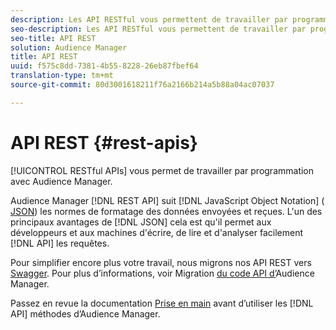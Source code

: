 ```yaml
---
description: Les API RESTful vous permettent de travailler par programmation avec Audience Manager.
seo-description: Les API RESTful vous permettent de travailler par programmation avec Audience Manager.
seo-title: API REST
solution: Audience Manager
title: API REST
uuid: f575c8dd-7381-4b55-8228-26eb87fbef64
translation-type: tm+mt
source-git-commit: 80d3001618211f76a2166b214a5b88a04ac07037

---
```



# API REST {#rest-apis}

[!UICONTROL RESTful APIs] vous permet de travailler par programmation avec Audience Manager.

Audience Manager [!DNL REST API] suit [!DNL JavaScript Object Notation] ( [JSON](https://www.json.org/)) les normes de formatage des données envoyées et reçues. L'un des principaux avantages de [!DNL JSON] cela est qu'il permet aux développeurs et aux machines d'écrire, de lire et d'analyser facilement [!DNL API] les requêtes.

Pour simplifier encore plus votre travail, nous migrons nos API REST vers [Swagger](https://swagger.io/solutions/api-documentation/). Pour plus d’informations, voir Migration [du code API d’](/help/using/api/api-swagger-migration.md)Audience Manager.

Passez en revue la documentation [Prise en main](../../api/rest-api-main/aam-api-getting-started.md#getting-started-with-rest-apis) avant d’utiliser les [!DNL API] méthodes d’Audience Manager.